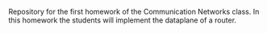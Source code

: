 Repository for the first homework of the Communication Networks class. In this homework the students will implement the dataplane of a router.
